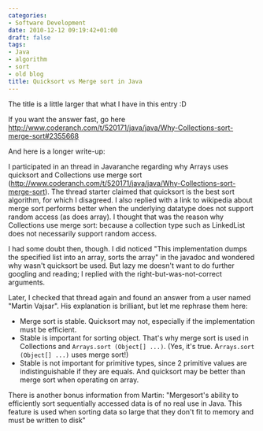```yaml
---
categories:
- Software Development
date: 2010-12-12 09:19:42+01:00
draft: false
tags:
- Java
- algorithm
- sort
- old blog
title: Quicksort vs Merge sort in Java
---
```


The title is a little larger that what I have in this entry :D

If you want the answer fast, go here http://www.coderanch.com/t/520171/java/java/Why-Collections-sort-merge-sort#2355668

And here is a longer write-up:

I participated in an thread in Javaranche regarding why Arrays uses quicksort and Collections use merge sort (http://www.coderanch.com/t/520171/java/java/Why-Collections-sort-merge-sort). The thread starter claimed that quicksort is the best sort algorithm, for which I disagreed. I also replied with a link to wikipedia about merge sort performs better when the underlying datatype does not support random access (as does array). I thought that was the reason why Collections use merge sort: because a collection type such as LinkedList does not necessarily support random access.

I had some doubt then, though. I did noticed "This implementation dumps the specified list into an array, sorts the array" in the javadoc and wondered why wasn't quicksort be used. But lazy me doesn't want to do further googling and reading; I replied with the right-but-was-not-correct arguments.

Later, I checked that thread again and found an answer from a user named "Martin Vajsar". His explanation is brilliant, but let me rephrase them here:
- Merge sort is stable. Quicksort may not, especially if the implementation must be efficient.
- Stable is important for sorting object. That's why merge sort is used in Collections and `Arrays.sort (Object[] ...)`. (Yes, it's true. A`rrays.sort (Object[] ...)` uses merge sort!)
- Stable is not important for primitive types, since 2 primitive values are indistinguishable if they are equals. And quicksort may be better than merge sort when operating on array.

There is another bonus information from Martin: "Mergesort's ability to efficiently sort sequentially accessed data is of no real use in Java. This feature is used when sorting data so large that they don't fit to memory and must be written to disk"
